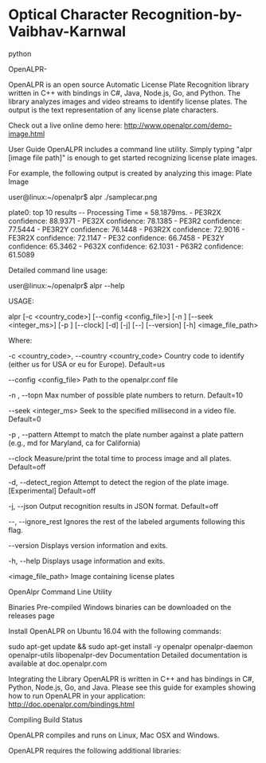# Optical Character Recognition-by-Vaibhav-Karnwal
python

OpenALPR-

OpenALPR is an open source Automatic License Plate Recognition library written in C++ with bindings in C#, Java, Node.js, Go, and Python. The library analyzes images and video streams to identify license plates. The output is the text representation of any license plate characters.

Check out a live online demo here: http://www.openalpr.com/demo-image.html

User Guide
OpenALPR includes a command line utility. Simply typing "alpr [image file path]" is enough to get started recognizing license plate images.

For example, the following output is created by analyzing this image: Plate Image

user@linux:~/openalpr$ alpr ./samplecar.png

plate0: top 10 results -- Processing Time = 58.1879ms.
    - PE3R2X     confidence: 88.9371
    - PE32X      confidence: 78.1385
    - PE3R2      confidence: 77.5444
    - PE3R2Y     confidence: 76.1448
    - P63R2X     confidence: 72.9016
    - FE3R2X     confidence: 72.1147
    - PE32       confidence: 66.7458
    - PE32Y      confidence: 65.3462
    - P632X      confidence: 62.1031
    - P63R2      confidence: 61.5089

Detailed command line usage:

user@linux:~/openalpr$ alpr --help

USAGE: 

   alpr  [-c <country_code>] [--config <config_file>] [-n <topN>] [--seek
         <integer_ms>] [-p <pattern code>] [--clock] [-d] [-j] [--]
         [--version] [-h] <image_file_path>


Where: 

   -c <country_code>,  --country <country_code>
     Country code to identify (either us for USA or eu for Europe). 
     Default=us

   --config <config_file>
     Path to the openalpr.conf file

   -n <topN>,  --topn <topN>
     Max number of possible plate numbers to return.  Default=10

   --seek <integer_ms>
     Seek to the specified millisecond in a video file. Default=0

   -p <pattern code>,  --pattern <pattern code>
     Attempt to match the plate number against a plate pattern (e.g., md
     for Maryland, ca for California)

   --clock
     Measure/print the total time to process image and all plates. 
     Default=off

   -d,  --detect_region
     Attempt to detect the region of the plate image.  [Experimental] 
     Default=off

   -j,  --json
     Output recognition results in JSON format.  Default=off

   --,  --ignore_rest
     Ignores the rest of the labeled arguments following this flag.

   --version
     Displays version information and exits.

   -h,  --help
     Displays usage information and exits.

   <image_file_path>
     Image containing license plates


   OpenAlpr Command Line Utility

Binaries
Pre-compiled Windows binaries can be downloaded on the releases page

Install OpenALPR on Ubuntu 16.04 with the following commands:

sudo apt-get update && sudo apt-get install -y openalpr openalpr-daemon openalpr-utils libopenalpr-dev
Documentation
Detailed documentation is available at doc.openalpr.com

Integrating the Library
OpenALPR is written in C++ and has bindings in C#, Python, Node.js, Go, and Java. Please see this guide for examples showing how to run OpenALPR in your application: http://doc.openalpr.com/bindings.html

Compiling
Build Status

OpenALPR compiles and runs on Linux, Mac OSX and Windows.

OpenALPR requires the following additional libraries:
